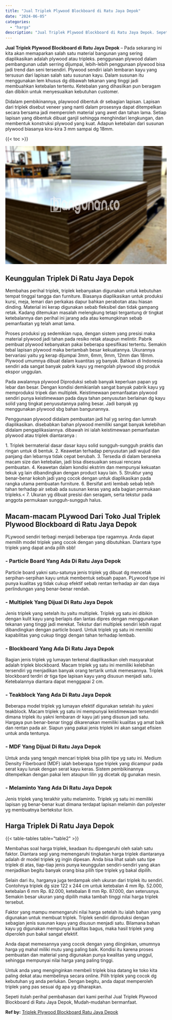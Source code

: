 ```yaml
---
title: "Jual Triplek Plywood Blockboard di Ratu Jaya Depok"
date: "2024-06-05"
categories: 
  - "harga"
description: "Jual Triplek Plywood Blockboard di Ratu Jaya Depok. Sepeti itulah perihal pembahasan dari kami perihal Jual Triplek Plywood Blockboard di Ratu Jaya Depok, Mu..."
---
```


**Jual Triplek Plywood Blockboard di Ratu Jaya Depok** – Pada sekarang ini kita akan memaparkan salah satu material bangunan yang sering diaplikasikan adalah plywood atau tripleks. penggunaan plywood dalam pembangunan udah serring dijumpai, lebih-lebih penggunaan plywood bisa jadi trend dan seni tersendiri. Plywood sendiri ialah lembaran kayu yang tersusun dari lapisan salah satu susunan kayu. Dalam susunan itu menggunakan lem khusus dg dibawah tekanan yang tinggi jadi membuahkan ketebalan tertentu. Ketebalan yang dihasilkan pun beragam dan dibikin untuk menyesuaikan kebutuhan customer.

Didalam pembikinannya, playwood dibentuk dr sebagian lapisan. Lapisan dari triplek disebut veneer yang nanti dalam prosesnya dapat ditempelkan secara bersama jadi memperoleh material yang awet dan tahan lama. Setiap lapisan yang dibentuk dibuat ganjil sehingga menghindari lengkungan, dan membentuk konstruksi plywood yang kuat. Adapun ketebalan dari susunan plywood biasanya kira-kira 3 mm sampai dg 18mm.

{{< toc >}}

![Jual Triplek Plywood Blockboard di Ratu Jaya Depok](/images/jual-triplek-murah-03.png)

## Keunggulan Triplek Di Ratu Jaya Depok

Membahas perihal triplek, triplek kebanyakan digunakan untuk kebutuhan tempat tinggal tangga dan furniture. Biasanya diaplikasikan untuk produksi kursi, meja, lemari dan perkakas dapur bahkan perabotan atau hiasan dinding. Material ini kerap digunakan sebab fleksibel dan tidak gampang retak. Kadang ditemukan masalah melengkung tetapi tergantung dr tingkat ketebalannya dan perihal ini jarang ada atau kemungkinan sebab pemanfaatan yg telah amat lama.

Proses produksi yg sedemikian rupa, dengan sistem yang presisi maka material plywood jadi tahan pada resiko retak ataupun melintir. Pabrik pembuat plywood kebanyakan pakai beberapa spesifikasi tertentu. Semakin tebal lapisan plywood maka bertambah besar kekuatannya. Ukurannya bervariasi yaitu yg kerap dijumpai 3mm, 6mm, 9mm, 12mm dan 18mm. Plywood umumnya dibuat dalam kuantitas yg banyak. Bahkan di Indonesia sendiri ada sangat banyak pabrik kayu yg mengolah plywood sbg produk ekspor unggulan.

Pada awalannya plywood Diproduksi sebab banyak keperluan papan yg lebar dan besar. Dengan kondisi demikianlah sangat banyak pabrik kayu yg memproduksi tripek dan multiplek. Keistimewaan pemanfaatan plywood sendiri punya keistimewaan pada daya tahan penyusutan berlainan dg kayu solid yang tingkat penyusutannya paling besar. Jadi banyak yg menggunakan plywood sbg bahan bangunannya.

Penggunaan plywood didalam pembuatan jadi hal yg sering dan lumrah diaplikasikan. disebabkan bahan plywood memiliki sangat banyak kelebihan didalam pengaplikasiannya. dibawah ini ialah keistimewaan pemanfaatan plywood atau triplek diantaranya :

1\. Triplek bermaterial dasar dasar kayu solid sungguh-sungguh praktis dan ringan untuk di bentuk. 2. Keawetan terhadap penyusutan jadi wujud dan panjang dan lebarnya tidak cepat berubah. 3. Tersedia di dalam beraneka macam size dan ketebalan, jadi bisa disesuaikan sesuai rencana pembuatan. 4. Keawetan dalam kondisi ekstrim dan mempunyai kekuatan tekuk yg lain dibandingkan dengan product kayu lain. 5. Struktur yang benar-benar kokoh jadi yang cocok dengan untuk diaplikasikan pada rangka utama pembuatan furniture. 6. Bersifat anti lembab sebab lebih tahan terhadap air sebab ada susunan keras yang ada bagian permukaan tripleks.< 7. Ukuran yg dibuat presisi dan seragam, serta tekstur pada anggota permukaan sungguh-sungguh halus.

## Macam-macam PLywood Dari Toko Jual Triplek Plywood Blockboard di Ratu Jaya Depok

PLywood sendiri terbagi menjadi beberapa tipe ragamnya. Anda dapat memilih model triplek yang cocok dengan yang dibutuhkan. Diantara type triplek yang dapat anda pilih sbb!

### \- Particle Board Yang Ada Di Ratu Jaya Depok

Particle board yakni satu-satunya jenis triplek yg dibuat dg mencetak serpihan-serpihan kayu untuk membentuk sebuah papan. PLywood type ini punya kualitas yg tidak cukup efektif sebab rentan terhadap air dan daya perlindungan yang benar-benar rendah.

### \- Multiplek Yang Dijual Di Ratu Jaya Depok

Jenis triplek yang setelah itu yaitu multiplek. Triplek yg satu ini dibikin dengan kulit kayu yang berlapis dan lantas dipres dengan menggunakan tekanan yang tinggi jadi merekat. Tekstur dari multiplek sendiri lebih rapat dibandingkan dengan particle board. Untuk triplek yg satu ini memiliki kapabilitas yang cukup tinggi dengan tahan terhadap lembab.

### \- Blockboard Yang Ada Di Ratu Jaya Depok

Bagian jenis triplek yg lumayan terkenal diaplikasikan oleh masyarakat adalah triplek blockboard. Macam triplek yg satu ini memiliki kelebihan tersendiri yg menjadikan banyak orang tertarik untuk memesannya. Triplek blockboard terdiri dr tiga tipe lapisan kayu yang disusun menjadi satu. Ketebalannya diantara dapat menggapai 2 cm.

### \- Teakblock Yang Ada Di Ratu Jaya Depok

Beberapa model triplek yg lumayan efektif digunakan setelah itu yakni teakblock. Macam triplek yg satu ini mempunyai keistimewaan tersendiri dimana triplek itu yakni lembaran dr kayu jati yang disusun jadi satu. Hargaya pun benar-benar tinggi dikarenakan memiliki kualitas yg amat baik dan rentan pada air. Siapun yang pakai jenis triplek ini akan sangat efisien untuk anda tentunya.

### \- MDF Yang Dijual Di Ratu Jaya Depok

Untuk anda yang tengah mencari triplek bisa pilih tipe yg satu ini. Medium Density Fiberboard (MDF) ialah beberapa type triplek yang dicampur pada serat kayu lunak dengan serat kayu keras. Sistem pembikinannya ditempelkan dengan pakai lem ataupun lilin yg dicetak dg gunakan mesin.

### \- Melaminto Yang Ada Di Ratu Jaya Depok

Jenis triplek yang terakhir yaitu melaminto. Triplek yg satu ini memiliki lapisan yg benar-benar kuat dimana terdapat lapisan melamin dan polyester yg membuatnya bertekstur licin.

## Harga Triplek Di Ratu Jaya Depok

{{< table-tables table="table2" >}}

Membahas soal harga triplek, keadaan itu dipengaruhi oleh salah satu faktor. Diantara segi yang memengaruhi tingkatan harga triplek diantaranya adalah dr model triplek yg ingin dipesan. Anda bisa lihat salah satu tipe triplek di atas, tiap-tiap jenis punya keunggulan sendiri-sendiri yang akan menjadikan begitu banyak orang bisa pilih tipe triplek yg bakal dipilih.

Selain dari itu, harganya juga terdampak oleh ukuran dari triplek itu sendiri. Contohnya triplek dg size 122 x 244 cm untuk ketebalan 4 mm Rp. 52.000, ketebalan 6 mm Rp. 82.000, ketebalan 8 mm Rp. 87.000, dan seterusnya. Semakin besar ukuran yang dipilih maka tambah tinggi nilai harga triplek tersebut.

Faktor yang mampu memengaruhi nilai harga setelah itu ialah bahan yang digunakan untuk membuat triplek. Triplek sendiri diproduksi dengan sebagian jenis susunan kayu yang disusun menjadi satu. Bilamana bahan kayu yg digunakan mempunyai kualitas bagus, maka hasil triplek yang diperoleh pun bakal sangat efektif.

Anda dapat memesannya yang cocok dengan yang diinginkan, umumnya harga yg mahal miliki mutu yang paling baik. Kondisi itu karena proses pembuatan dan material yang digunakan punya kwalitas yang unggul, sehingga mempunyai nilai harga yang paling tinggi.

Untuk anda yang menginginkan membeli triplek bisa datang ke toko kita paling dekat atau membelinya secara online. Pilih triplek yang cocok dg kebutuhan yg anda perlukan. Dengan begitu, anda dapat memperoleh triplek yang pas sesuai dg apa yg diharapkan.

Sepeti itulah perihal pembahasan dari kami perihal Jual Triplek Plywood Blockboard di Ratu Jaya Depok, Mudah-mudahan bermanfaat.

**Ref by:** [Triplek Plywood Blockboard Ratu Jaya Depok](https://id.wikipedia.org/wiki/Triplek)
